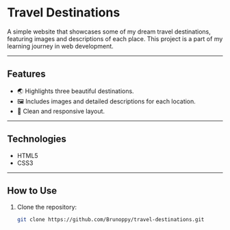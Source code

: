 # Travel Destinations

A simple website that showcases some of my dream travel destinations, featuring images and descriptions of each place. This project is a part of my learning journey in web development.

---

## Features

- 🌏 Highlights three beautiful destinations.
- 🖼️ Includes images and detailed descriptions for each location.
- 🎨 Clean and responsive layout.

---

## Technologies

- HTML5
- CSS3

---

## How to Use

1. Clone the repository:
   ```bash
   git clone https://github.com/Brunoppy/travel-destinations.git
